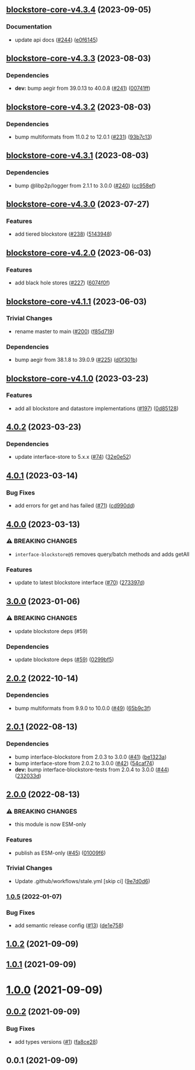 ## [blockstore-core-v4.3.4](https://github.com/ipfs/js-stores/compare/blockstore-core-v4.3.3...blockstore-core-v4.3.4) (2023-09-05)


### Documentation

* update api docs ([#244](https://github.com/ipfs/js-stores/issues/244)) ([e0f6145](https://github.com/ipfs/js-stores/commit/e0f614575d675fe4db2ab30ea6a2a854e892d635))

## [blockstore-core-v4.3.3](https://github.com/ipfs/js-stores/compare/blockstore-core-v4.3.2...blockstore-core-v4.3.3) (2023-08-03)


### Dependencies

* **dev:** bump aegir from 39.0.13 to 40.0.8 ([#241](https://github.com/ipfs/js-stores/issues/241)) ([00741ff](https://github.com/ipfs/js-stores/commit/00741ff043b40cf10ecc185665fcb705160c9877))

## [blockstore-core-v4.3.2](https://github.com/ipfs/js-stores/compare/blockstore-core-v4.3.1...blockstore-core-v4.3.2) (2023-08-03)


### Dependencies

* bump multiformats from 11.0.2 to 12.0.1 ([#231](https://github.com/ipfs/js-stores/issues/231)) ([93b7c13](https://github.com/ipfs/js-stores/commit/93b7c13d0dd0508b04bae2ac5a9fb9c265fc5589))

## [blockstore-core-v4.3.1](https://github.com/ipfs/js-stores/compare/blockstore-core-v4.3.0...blockstore-core-v4.3.1) (2023-08-03)


### Dependencies

* bump @libp2p/logger from 2.1.1 to 3.0.0 ([#240](https://github.com/ipfs/js-stores/issues/240)) ([cc958ef](https://github.com/ipfs/js-stores/commit/cc958ef7ebca61a5355cfa2bc18769e374d76ae6))

## [blockstore-core-v4.3.0](https://github.com/ipfs/js-stores/compare/blockstore-core-v4.2.0...blockstore-core-v4.3.0) (2023-07-27)


### Features

* add tiered blockstore ([#238](https://github.com/ipfs/js-stores/issues/238)) ([5143948](https://github.com/ipfs/js-stores/commit/51439486d5fcd719b9af9182b35565e87da96c99))

## [blockstore-core-v4.2.0](https://github.com/ipfs/js-stores/compare/blockstore-core-v4.1.1...blockstore-core-v4.2.0) (2023-06-03)


### Features

* add black hole stores ([#227](https://github.com/ipfs/js-stores/issues/227)) ([6074f0f](https://github.com/ipfs/js-stores/commit/6074f0fa831abc45b40177ea498a2e0fbb3eeb32))

## [blockstore-core-v4.1.1](https://github.com/ipfs/js-stores/compare/blockstore-core-v4.1.0...blockstore-core-v4.1.1) (2023-06-03)


### Trivial Changes

* rename master to main ([#200](https://github.com/ipfs/js-stores/issues/200)) ([f85d719](https://github.com/ipfs/js-stores/commit/f85d719b711cd60237bdaa6a0bcd418e69a98598))


### Dependencies

* bump aegir from 38.1.8 to 39.0.9 ([#225](https://github.com/ipfs/js-stores/issues/225)) ([d0f301b](https://github.com/ipfs/js-stores/commit/d0f301b1243a0f4f692011449567b51b2706e70f))

## [blockstore-core-v4.1.0](https://github.com/ipfs/js-stores/compare/blockstore-core-v4.0.2...blockstore-core-v4.1.0) (2023-03-23)


### Features

* add all blockstore and datastore implementations ([#197](https://github.com/ipfs/js-stores/issues/197)) ([0d85128](https://github.com/ipfs/js-stores/commit/0d851286d48c357b07df3f7419c1e903ed0e7fac))

## [4.0.2](https://github.com/ipfs/js-blockstore-core/compare/v4.0.1...v4.0.2) (2023-03-23)


### Dependencies

* update interface-store to 5.x.x ([#74](https://github.com/ipfs/js-blockstore-core/issues/74)) ([32e0e52](https://github.com/ipfs/js-blockstore-core/commit/32e0e52e87c1ec9c245edeec20b3df369d479034))

## [4.0.1](https://github.com/ipfs/js-blockstore-core/compare/v4.0.0...v4.0.1) (2023-03-14)


### Bug Fixes

* add errors for get and has failed ([#71](https://github.com/ipfs/js-blockstore-core/issues/71)) ([cd990dd](https://github.com/ipfs/js-blockstore-core/commit/cd990dd6ebd4cb0d399b225e501365a3b8653f67))

## [4.0.0](https://github.com/ipfs/js-blockstore-core/compare/v3.0.0...v4.0.0) (2023-03-13)


### ⚠ BREAKING CHANGES

* `interface-blockstore@5` removes query/batch methods and adds getAll

### Features

* update to latest blockstore interface ([#70](https://github.com/ipfs/js-blockstore-core/issues/70)) ([273397d](https://github.com/ipfs/js-blockstore-core/commit/273397d7fca96db8cf95afc07ed0ea1a7d4239f3))

## [3.0.0](https://github.com/ipfs/js-blockstore-core/compare/v2.0.2...v3.0.0) (2023-01-06)


### ⚠ BREAKING CHANGES

* update blockstore deps (#59)

### Dependencies

* update blockstore deps ([#59](https://github.com/ipfs/js-blockstore-core/issues/59)) ([0299bf5](https://github.com/ipfs/js-blockstore-core/commit/0299bf558bc7f2ff3d63ce69a4dee55775f4389a))

## [2.0.2](https://github.com/ipfs/js-blockstore-core/compare/v2.0.1...v2.0.2) (2022-10-14)


### Dependencies

* bump multiformats from 9.9.0 to 10.0.0 ([#49](https://github.com/ipfs/js-blockstore-core/issues/49)) ([65b9c3f](https://github.com/ipfs/js-blockstore-core/commit/65b9c3ffeb0d1db1e13ee31104cf693aece9fc28))

## [2.0.1](https://github.com/ipfs/js-blockstore-core/compare/v2.0.0...v2.0.1) (2022-08-13)


### Dependencies

* bump interface-blockstore from 2.0.3 to 3.0.0 ([#41](https://github.com/ipfs/js-blockstore-core/issues/41)) ([be1323a](https://github.com/ipfs/js-blockstore-core/commit/be1323a7c4f6deb9d19163c3f6d3ecd57296a25c))
* bump interface-store from 2.0.2 to 3.0.0 ([#42](https://github.com/ipfs/js-blockstore-core/issues/42)) ([54caf74](https://github.com/ipfs/js-blockstore-core/commit/54caf748cf4277abb7f82a1eefb91bd48141c307))
* **dev:** bump interface-blockstore-tests from 2.0.4 to 3.0.0 ([#44](https://github.com/ipfs/js-blockstore-core/issues/44)) ([232033d](https://github.com/ipfs/js-blockstore-core/commit/232033db6a8204e2852d4ad29e6d4ff8d1c9a685))

## [2.0.0](https://github.com/ipfs/js-blockstore-core/compare/v1.0.5...v2.0.0) (2022-08-13)


### ⚠ BREAKING CHANGES

* this module is now ESM-only

### Features

* publish as ESM-only ([#45](https://github.com/ipfs/js-blockstore-core/issues/45)) ([01009f6](https://github.com/ipfs/js-blockstore-core/commit/01009f683bbc8b50c202919c448dc0d4cbb86249))


### Trivial Changes

* Update .github/workflows/stale.yml [skip ci] ([9e7d0d6](https://github.com/ipfs/js-blockstore-core/commit/9e7d0d6a2e2900b7739a956c371a3a0dcb623f92))

### [1.0.5](https://github.com/ipfs/js-blockstore-core/compare/v1.0.4...v1.0.5) (2022-01-07)


### Bug Fixes

* add semantic release config ([#13](https://github.com/ipfs/js-blockstore-core/issues/13)) ([de1e758](https://github.com/ipfs/js-blockstore-core/commit/de1e758decc2af2ec5e85e99c9b05d2110ade86f))

## [1.0.2](https://github.com/ipfs/js-blockstore-core/compare/v1.0.1...v1.0.2) (2021-09-09)



## [1.0.1](https://github.com/ipfs/js-blockstore-core/compare/v1.0.0...v1.0.1) (2021-09-09)



# [1.0.0](https://github.com/ipfs/js-blockstore-core/compare/v0.0.2...v1.0.0) (2021-09-09)



## [0.0.2](https://github.com/ipfs/js-blockstore-core/compare/v0.0.1...v0.0.2) (2021-09-09)


### Bug Fixes

* add types versions ([#1](https://github.com/ipfs/js-blockstore-core/issues/1)) ([fa8ce28](https://github.com/ipfs/js-blockstore-core/commit/fa8ce287da9e2528f7581151e6fa3ac86fcd4196))



## 0.0.1 (2021-09-09)
